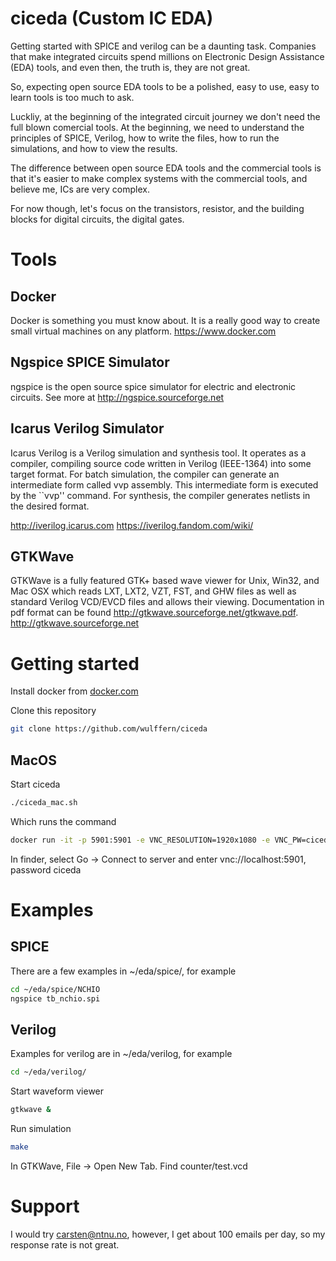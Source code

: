 # ciceda (Custom IC EDA)

Getting started with SPICE and verilog can be a daunting task. Companies that
make integrated circuits spend millions on Electronic Design Assistance (EDA)
tools, and even then, the truth is, they are not great. 

So, expecting open source EDA tools to be a polished, easy to use, easy to learn
tools is too much to ask.

Luckliy, at the beginning of the integrated circuit journey we don't need the
full blown comercial tools. At the beginning, we need to understand the
principles of SPICE, Verilog, how to write the files, how to run the
simulations, and how to view the results.

The difference between open source EDA tools and the commercial tools is that it's
easier to make complex systems with the commercial tools, and believe me, ICs are very complex.

For now though, let's focus on the transistors, resistor,  and the
building blocks for digital circuits, the digital gates.

# Tools

## Docker
Docker is something you must know about. It is a really good way to create small
virtual machines on any platform. https://www.docker.com


## Ngspice SPICE Simulator
ngspice is the open source spice simulator for electric and electronic circuits.
See more at http://ngspice.sourceforge.net

## Icarus Verilog Simulator
Icarus Verilog is a Verilog simulation and synthesis tool. It operates as a
compiler, compiling source code written in Verilog (IEEE-1364) into some target
format. For batch simulation, the compiler can generate an intermediate form
called vvp assembly. This intermediate form is executed by the ``vvp'' command.
For synthesis, the compiler generates netlists in the desired format.

http://iverilog.icarus.com
https://iverilog.fandom.com/wiki/

## GTKWave
GTKWave is a fully featured GTK+ based wave viewer for Unix, Win32, and Mac OSX
which reads LXT, LXT2, VZT, FST, and GHW files as well as standard Verilog
VCD/EVCD files and allows their viewing. Documentation in pdf format can be
found http://gtkwave.sourceforge.net/gtkwave.pdf.
http://gtkwave.sourceforge.net


# Getting started

Install docker from [docker.com](http://docker.com)

Clone this repository

``` sh
git clone https://github.com/wulffern/ciceda
```
  
## MacOS
Start ciceda 

``` sh
./ciceda_mac.sh
```

Which runs the command 

``` sh
docker run -it -p 5901:5901 -e VNC_RESOLUTION=1920x1080 -e VNC_PW=ciceda  -v `pwd`/:/headless/eda wulffern/ciceda:0.2.0 bash
```

In finder, select Go -> Connect to server and enter vnc://localhost:5901,
password ciceda


# Examples

## SPICE
There are a few examples in ~/eda/spice/, for example 
``` sh
cd ~/eda/spice/NCHIO
ngspice tb_nchio.spi
```


  
## Verilog
Examples for verilog are in ~/eda/verilog, for example
``` sh
cd ~/eda/verilog/
```
 
Start waveform viewer
``` sh
gtkwave &
```

Run simulation
``` sh
make
```

  
  
In GTKWave, File -> Open New Tab. Find counter/test.vcd


# Support
I would try carsten@ntnu.no, however, I get about 100 emails per day, so my
response rate is not great. 



